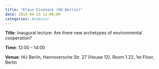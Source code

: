 ```yaml
---
title: "Klaus Eisenack (HU Berlin)"
date: 2018-04-23 12:00:00
categories: #seminar
---
```


**Title**: Inaugural lecture: Are there new archetypes of environmental cooperation?  

**Time**: 12:00 - 14:00  

**Venue**: HU Berlin, Hannoversche Str. 27 (House 12), Room 1.22, 1st Floor, Berlin
